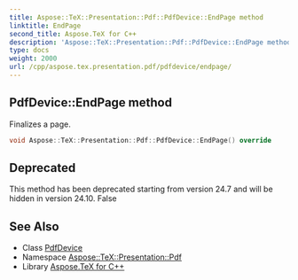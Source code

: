 ```yaml
---
title: Aspose::TeX::Presentation::Pdf::PdfDevice::EndPage method
linktitle: EndPage
second_title: Aspose.TeX for C++
description: 'Aspose::TeX::Presentation::Pdf::PdfDevice::EndPage method. Finalizes a page in C++.'
type: docs
weight: 2000
url: /cpp/aspose.tex.presentation.pdf/pdfdevice/endpage/
---
```

## PdfDevice::EndPage method


Finalizes a page.

```cpp
void Aspose::TeX::Presentation::Pdf::PdfDevice::EndPage() override
```


## Deprecated
This method has been deprecated starting from version 24.7 and will be hidden in version 24.10. False 

## See Also

* Class [PdfDevice](../)
* Namespace [Aspose::TeX::Presentation::Pdf](../../)
* Library [Aspose.TeX for C++](../../../)
